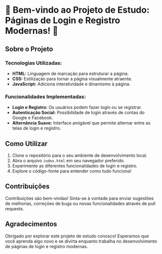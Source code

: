 # 🌟 Bem-vindo ao Projeto de Estudo: Páginas de Login e Registro Modernas! 🌟

## Sobre o Projeto

### Tecnologias Utilizadas:

- **HTML:** Linguagem de marcação para estruturar a página.
- **CSS:** Estilização para tornar a página visualmente atraente.
- **JavaScript:** Adiciona interatividade e dinamismo à página.

### Funcionalidades Implementadas:

- **Login e Registro:** Os usuários podem fazer login ou se registrar.
- **Autenticação Social:** Possibilidade de login através de contas do Google e Facebook.
- **Alternância Suave:** Interface amigável que permite alternar entre as telas de login e registro.

## Como Utilizar

1. Clone o repositório para o seu ambiente de desenvolvimento local.
2. Abra o arquivo `index.html` em seu navegador preferido.
3. Experimente as diferentes funcionalidades de login e registro.
4. Explore o código-fonte para entender como tudo funciona!

## Contribuições

Contribuições são bem-vindas! Sinta-se à vontade para enviar sugestões de melhorias, correções de bugs ou novas funcionalidades através de pull requests.

## Agradecimentos

Obrigado por explorar este projeto de estudo conosco! Esperamos que você aprenda algo novo e se divirta enquanto trabalha no desenvolvimento de páginas de login e registro modernas.
